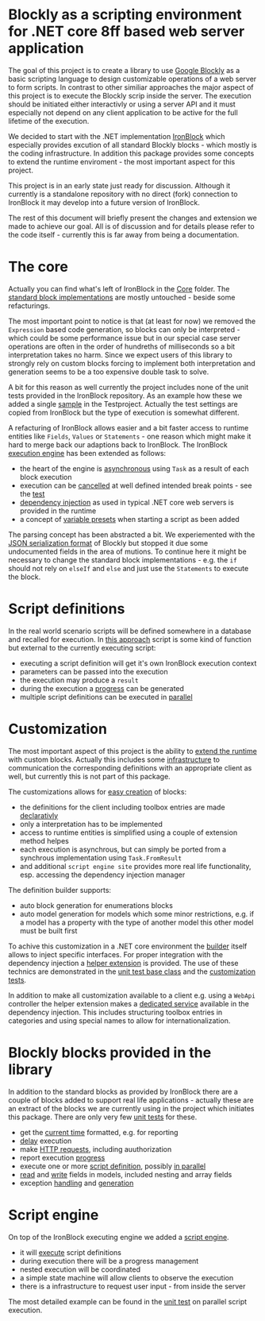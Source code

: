 # Blockly as a scripting environment for .NET core 8ff based web server application

The goal of this project is to create a library to use [Google Blockly](https://developers.google.com/blockly) as a basic scripting language to design customizable operations of a web server to form scripts. In contrast to other similiar approaches the major aspect of this project is to execute the Blockly scrip inside the server. The execution should be initiated either interactivly or using a server API and it must especially not depend on any client application to be active for the full lifetime of the execution.

We decided to start with the .NET implementation [IronBlock](https://github.com/richorama/IronBlock) which especially provides excution of all standard Blockly blocks - which mostly is the coding infrastructure. In addition this package provides some concepts to extend the runtime enviroment - the most important aspect for this project.

This project is in an early state just ready for discussion. Although it currently is a standalone repository with no direct (fork) connection to IronBlock it may develop into a future version of IronBlock.

The rest of this document will briefly present the changes and extension we made to achieve our goal. All is of discussion and for details please refer to the code itself - currently this is far away from being a documentation.

# The core

Actually you can find what's left of IronBlock in the [Core](Library/Core) folder. The [standard block implementations](Library/Core/Blocks) are mostly untouched - beside some refacturings.

The most important point to notice is that (at least for now) we removed the `Expression` based code generation, so blocks can only be interpreted - which could be some performance issue but in our special case server operations are often in the order of hundreths of milliseconds so a bit interpretation takes no harm. Since we expect users of this library to strongly rely on custom blocks forcing to implement both interpretation and generation seems to be a too expensive double task to solve.

A bit for this reason as well currently the project includes none of the unit tests provided in the IronBlock repository. As an example how these we added a single [sample](Tests/Core) in the Testproject. Actually the test settings are copied from IronBlock but the type of execution is somewhat different.

A refacturing of IronBlock allows easier and a bit faster access to runtime entities like `Fields`, `Values` or `Statements` - one reason which might make it hard to merge back our adaptions back to IronBlock. The IronBlock [execution engine](Library/Core/Model) has been extended as follows:

- the heart of the engine is [asynchronous](Library/Core/Model/IFragment.cs) using `Task` as a result of each block execution
- execution can be [cancelled](Library/Core/Model/Context.cs) at well defined intended break points - see the [test](Tests/Engine/CancellationTests.cs)
- [dependency injection](Library/Core/Model/Context.cs) as used in typical .NET core web servers is provided in the runtime
- a concept of [variable presets](Library/Core/Parser.cs) when starting a script as been added

The parsing concept has been abstracted a bit. We experiemented with the [JSON serialization format](Library/Core/JsonParser.cs) of Blockly but stopped it due some undocumented fields in the area of mutions. To continue here it might be necessary to change the standard block implementations - e.g. the `if` should not rely on `elseIf` and `else` and just use the `Statements` to execute the block.

# Script definitions

In the real world scenario scripts will be defined somewhere in a database and recalled for execution. In [this approach](Library/Scripting) script is some kind of function but external to the currently executing script:

- executing a script definition will get it's own IronBlock execution context
- parameters can be passed into the execution
- the execution may produce a `result`
- during the execution a [progress](Tests/Engine/ProgressTests.cs) can be generated
- multiple script definitions can be executed in [parallel](Tests/Engine/ParallelTests.cs)

# Customization

The most important aspect of this project is the ability to [extend the runtime](Library/Extensions/Builder) with custom blocks. Actually this includes some [infrastructure](Tests/Customization) to communication the corresponding definitions with an appropriate client as well, but currently this is not part of this package.

The customizations allows for [easy creation](Library/Extensions/Delay.cs) of blocks:

- the definitions for the client including toolbox entries are made [declarativly](Library/Extensions/Builder/CustomBlockAttribute.cs)
- only a interpretation has to be implemented
- access to runtime entities is simplified using a couple of extension method helpes
- each execution is asynchrous, but can simply be ported from a synchrous implementation using `Task.FromResult`
- and additional `script engine site` provides more real life functionality, esp. accessing the dependency injection manager

The definition builder supports:

- auto block generation for enumerations blocks
- auto model generation for models which some minor restrictions, e.g. if a model has a property with the type of another model this other model must be built first

To achive this customization in a .NET core environment the [builder](Library/Extensions/Builder/BlocklyExtensions.cs) itself allows to inject specific interfaces. For proper integration with the dependency injection a [helper extension](Library/BlocklyDIExtensions.cs) is provided. The use of these technics are demonstrated in the [unit test base class](Tests/TestEnvironment.cs) and the [customization tests](Tests/Customization/ModelAndEnumTests.cs).

In addition to make all customization available to a client e.g. using a `WebApi` controller the helper extension makes a [dedicated service](Library/Extensions/Builder/IConfigurationService.cs) available in the dependency injection. This includes structuring toolbox entries in categories and using special names to allow for internationalization.

# Blockly blocks provided in the library

In addition to the standard blocks as provided by IronBlock there are a couple of blocks added to support real life applications - actually these are an extract of the blocks we are currently using in the project which initiates this package. There are only very few [unit tests](Tests/CoreEx) for these.

- get the [current time](Library/Extensions/Now.cs) formatted, e.g. for reporting
- [delay](Library/Extensions/Delay.cs) execution
- make [HTTP requests](Library/Extensions/HttpRequest.cs), including auuthorization
- report execution [progress](Library/Extensions/SetProgress.cs)
- execute one or more [script definition](Library/Extensions/RunScript.cs), possibly [in parallel](Library/Extensions/RunParallel.cs)
- [read](Library/Extensions/ReadFromModel.cs) and [write](Library/Extensions/UpdateModel.cs) fields in models, included nesting and array fields
- exception [handling](Library/Extensions/TryCatchFinally.cs) and [generation](Library/Extensions/Throw.cs)

# Script engine

On top of the IronBlock executing engine we added a [script engine](Library/Scripting/Engine).

- it will [execute](Library/Scripting/Engine/ScriptEngine.cs) script definitions
- during execution there will be a progress management
- nested execution will be coordinated
- a simple state machine will allow clients to observe the execution
- there is a infrastructure to request user input - from inside the server

The most detailed example can be found in the [unit test](Tests/Engine/ProgressTests.cs) on parallel script execution.
